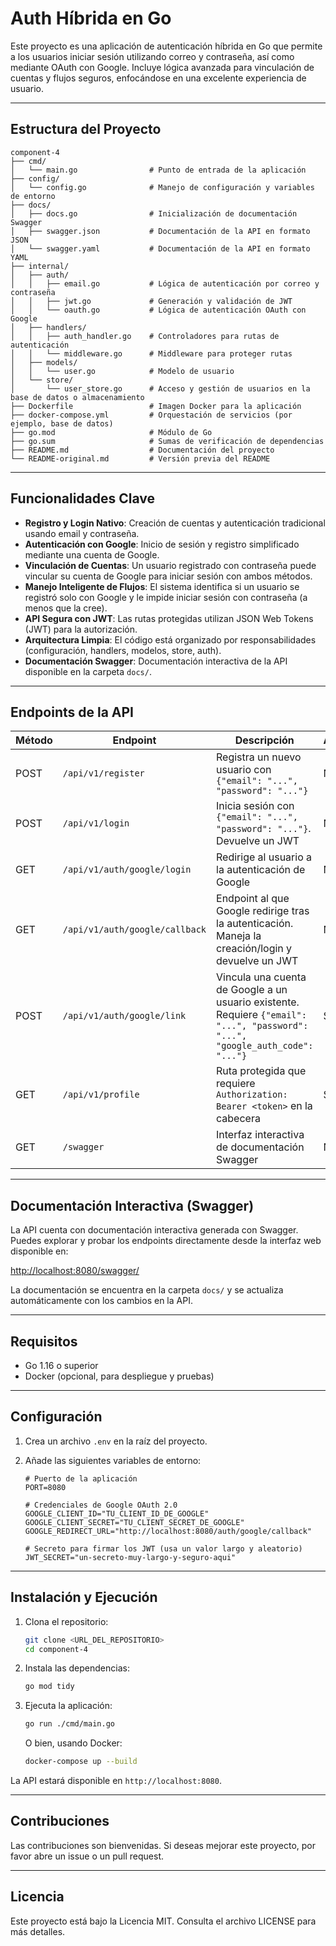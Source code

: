 # Auth Híbrida en Go

Este proyecto es una aplicación de autenticación híbrida en Go que permite a los usuarios iniciar sesión utilizando correo y contraseña, así como mediante OAuth con Google. Incluye lógica avanzada para vinculación de cuentas y flujos seguros, enfocándose en una excelente experiencia de usuario.

---

## Estructura del Proyecto

```
component-4
├── cmd/
│   └── main.go                # Punto de entrada de la aplicación
├── config/
│   └── config.go              # Manejo de configuración y variables de entorno
├── docs/
│   ├── docs.go                # Inicialización de documentación Swagger
│   ├── swagger.json           # Documentación de la API en formato JSON
│   └── swagger.yaml           # Documentación de la API en formato YAML
├── internal/
│   ├── auth/
│   │   ├── email.go           # Lógica de autenticación por correo y contraseña
│   │   ├── jwt.go             # Generación y validación de JWT
│   │   └── oauth.go           # Lógica de autenticación OAuth con Google
│   ├── handlers/
│   │   ├── auth_handler.go    # Controladores para rutas de autenticación
│   │   └── middleware.go      # Middleware para proteger rutas
│   ├── models/
│   │   └── user.go            # Modelo de usuario
│   └── store/
│       └── user_store.go      # Acceso y gestión de usuarios en la base de datos o almacenamiento
├── Dockerfile                 # Imagen Docker para la aplicación
├── docker-compose.yml         # Orquestación de servicios (por ejemplo, base de datos)
├── go.mod                     # Módulo de Go
├── go.sum                     # Sumas de verificación de dependencias
├── README.md                  # Documentación del proyecto
└── README-original.md         # Versión previa del README
```

---

## Funcionalidades Clave

- **Registro y Login Nativo**: Creación de cuentas y autenticación tradicional usando email y contraseña.
- **Autenticación con Google**: Inicio de sesión y registro simplificado mediante una cuenta de Google.
- **Vinculación de Cuentas**: Un usuario registrado con contraseña puede vincular su cuenta de Google para iniciar sesión con ambos métodos.
- **Manejo Inteligente de Flujos**: El sistema identifica si un usuario se registró solo con Google y le impide iniciar sesión con contraseña (a menos que la cree).
- **API Segura con JWT**: Las rutas protegidas utilizan JSON Web Tokens (JWT) para la autorización.
- **Arquitectura Limpia**: El código está organizado por responsabilidades (configuración, handlers, modelos, store, auth).
- **Documentación Swagger**: Documentación interactiva de la API disponible en la carpeta `docs/`.

---

## Endpoints de la API

| Método | Endpoint                                 | Descripción                                                                                      | Autenticación |
|--------|------------------------------------------|--------------------------------------------------------------------------------------------------|---------------|
| POST   | `/api/v1/register`                       | Registra un nuevo usuario con `{"email": "...", "password": "..."}`                              | No            |
| POST   | `/api/v1/login`                          | Inicia sesión con `{"email": "...", "password": "..."}`. Devuelve un JWT                         | No            |
| GET    | `/api/v1/auth/google/login`              | Redirige al usuario a la autenticación de Google                                                 | No            |
| GET    | `/api/v1/auth/google/callback`           | Endpoint al que Google redirige tras la autenticación. Maneja la creación/login y devuelve un JWT| No            |
| POST   | `/api/v1/auth/google/link`               | Vincula una cuenta de Google a un usuario existente. Requiere `{"email": "...", "password": "...", "google_auth_code": "..."}` | Sí (JWT)      |
| GET    | `/api/v1/profile`                        | Ruta protegida que requiere `Authorization: Bearer <token>` en la cabecera                       | Sí (JWT)      |
| GET    | `/swagger`                               | Interfaz interactiva de documentación Swagger                                                    | No            |
---

## Documentación Interactiva (Swagger)

La API cuenta con documentación interactiva generada con Swagger. Puedes explorar y probar los endpoints directamente desde la interfaz web disponible en:

[http://localhost:8080/swagger/](http://localhost:8080/swagger/)

La documentación se encuentra en la carpeta `docs/` y se actualiza automáticamente con los cambios en la API.

---

## Requisitos

- Go 1.16 o superior
- Docker (opcional, para despliegue y pruebas)

---

## Configuración

1. Crea un archivo `.env` en la raíz del proyecto.
2. Añade las siguientes variables de entorno:

    ```env
    # Puerto de la aplicación
    PORT=8080

    # Credenciales de Google OAuth 2.0
    GOOGLE_CLIENT_ID="TU_CLIENT_ID_DE_GOOGLE"
    GOOGLE_CLIENT_SECRET="TU_CLIENT_SECRET_DE_GOOGLE"
    GOOGLE_REDIRECT_URL="http://localhost:8080/auth/google/callback"

    # Secreto para firmar los JWT (usa un valor largo y aleatorio)
    JWT_SECRET="un-secreto-muy-largo-y-seguro-aqui"
    ```

---

## Instalación y Ejecución

1. Clona el repositorio:

    ```bash
    git clone <URL_DEL_REPOSITORIO>
    cd component-4
    ```

2. Instala las dependencias:

    ```bash
    go mod tidy
    ```

3. Ejecuta la aplicación:

    ```bash
    go run ./cmd/main.go
    ```

   O bien, usando Docker:

    ```bash
    docker-compose up --build
    ```

La API estará disponible en `http://localhost:8080`.

---

## Contribuciones

Las contribuciones son bienvenidas. Si deseas mejorar este proyecto, por favor abre un issue o un pull request.

---

## Licencia

Este proyecto está bajo la Licencia MIT. Consulta el archivo LICENSE para más detalles.